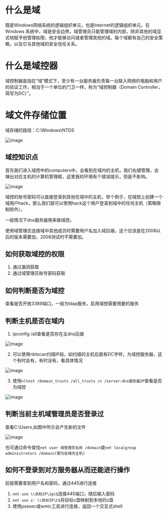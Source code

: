 # 什么是域
既是Windows网络系统的逻辑组织单元，也是Internet的逻辑组织单元，在Windows 系统中，域是安全边界。域管理员只能管理域的内部，除非其他的域显式地赋予他管理权限，他才能够访问或者管理其他的域。每个域都有自己的安全策略，以及它与其他域的安全信任关系。

# 什么是域控器
域控制器是指在“域”模式下，至少有一台服务器负责每一台联入网络的电脑和用户的验证工作，相当于一个单位的门卫一样，称为“域控制器（Domain Controller，简写为DC）”。
# 域文件存储位置
域存储的路径：C:\Windows\NTDS

![image](https://user-images.githubusercontent.com/71583369/147356702-6cce9818-dc8a-4890-a747-df39c032e4e8.png)

## 域控知识点
首先我们进入域控中的computers中，会看到在域内的主机，我们右键管理，会弹出对应主机的计算机管理框，这里我的环境有个错误提示，但是不影响。

![image](https://user-images.githubusercontent.com/71583369/147357393-2e55a664-6ea1-4d5b-994b-28c671172abc.png)

域控的账号密码可以直接登录到其他在域中的主机，举个例子，在域控上创建一个域用户hack，那么我们就可以使用hack这个用户登录到域中的任何主机（策略限制除外）。

一般情况下dns服务器用来做域控。

使用域管理员连接域中其他成员时需要用户名加入域后缀，这个应该是在2008以后的版本需要加，2008测试时不需要加。


## 如何获取域控的权限
1. 通过漏洞获取
2. 通过域管理员账号密码获取

## 如何判断是否为域控
 查看是否开放3389端口，一般为ldap服务，启用域控需要用要的服务
## 判断主机是否在域内
1. ipconfig /all查看是否存在主dns后缀

![image](https://user-images.githubusercontent.com/71583369/147358499-73b1d11a-ca16-4aad-9a5e-b23ae7b7e927.png)

2. 可以使用nbtscan扫描IP段，如扫描的主机后面有DC字样，为域控服务器，这个有时会有，有时没有，看具体情况

![image](https://user-images.githubusercontent.com/71583369/147359212-81b94813-c46e-453a-836f-4a32145efcdb.png)

3. 使用`nltest /domain_trusts /all_trusts /v /server:dns服务器IP`查看是否为域控

![image](https://user-images.githubusercontent.com/71583369/147382207-c5cf4a49-e997-4852-9a8b-f2326f6207e6.png)

## 判断当前主机域管理员是否登录过
查看C:\Users,如图中所示会产生新的文件

![image](https://user-images.githubusercontent.com/71583369/147382640-a6bf33d9-e4b0-49a3-a308-5b204a23caa4.png)

也可通过命令查找`net user 域管理员名称 /domain`或`net localgroup administrators /domain(需为在域内主机)` 

## 如何不登录到对方服务器从而还能进行操作
前提需要拿到用户名和密码，通过445进行连接

1. `net use \\目标IP\ipc$`连接445端口，随后输入密码
2. `net use z: \\目标IP\C$`将目标c盘映射到本地的z盘
3. 使用psexec或wmic工具进行连接，返回一个交互式shell

